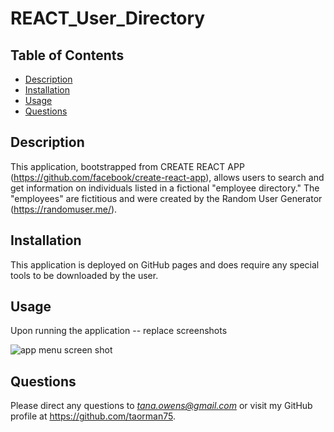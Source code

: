 # REACT_User_Directory

## Table of Contents
* [Description](#description)
* [Installation](#installation)
* [Usage](#usage)
* [Questions](#questions)

## Description

This application, bootstrapped from CREATE REACT APP (https://github.com/facebook/create-react-app), allows users to search and get information on individuals listed in a fictional "employee directory." The "employees" are fictitious and were created by the Random User Generator (https://randomuser.me/).

## Installation

This application is deployed on GitHub pages and does require any special tools to be downloaded by the user.


## Usage

Upon running the application -- replace screenshots

![app menu screen shot](https://github.com/taorman75/reactdirectorythree/blob/master/Public/directory.png)




## Questions

Please direct any questions to *tana.owens@gmail.com* or visit my GitHub profile at https://github.com/taorman75.
